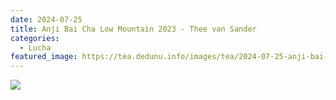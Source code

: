 ```yaml
---
date: 2024-07-25
title: Anji Bai Cha Low Mountain 2023 - Thee van Sander
categories:
  - Lucha
featured_image: https://tea.dedunu.info/images/tea/2024-07-25-anji-bai-cha-1.jpeg
---
```


![](https://tea.dedunu.info/images/tea/2024-07-25-anji-bai-cha-2.jpeg)
